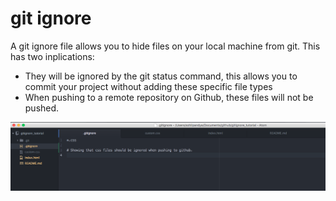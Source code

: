 # git ignore

A git ignore file allows you to hide files on your local machine from git. This has two inplications:  
* They will be ignored by the git status command, this allows you to commit your project without adding these specific file types
* When pushing to a remote repository on Github, these files will not be pushed. 

![Git Ignore PNG ](git_ignore.png?raw=true)


